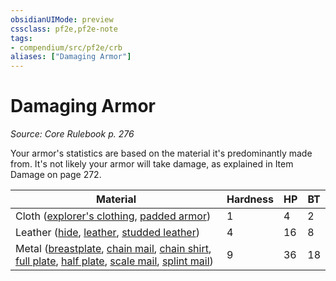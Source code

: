 ```yaml
---
obsidianUIMode: preview
cssclass: pf2e,pf2e-note
tags:
- compendium/src/pf2e/crb
aliases: ["Damaging Armor"]
---
```

# Damaging Armor  
*Source: Core Rulebook p. 276*  

Your armor's statistics are based on the material it's predominantly made from. It's not likely your armor will take damage, as explained in Item Damage on page 272.

| Material | Hardness | HP | BT |
|----------|----------|----|----|
| Cloth ([explorer's clothing](../../TTRPGShare_Community_Vaults/Pathfinder_2E/equipment/items/explorers-clothing.md), [padded armor](../../TTRPGShare_Community_Vaults/Pathfinder_2E/equipment/items/padded-armor.md)) | 1 | 4 | 2 |
| Leather ([hide](../../TTRPGShare_Community_Vaults/Pathfinder_2E/equipment/items/hide.md), [leather](../../TTRPGShare_Community_Vaults/Pathfinder_2E/equipment/items/leather.md), [studded leather](../../TTRPGShare_Community_Vaults/Pathfinder_2E/equipment/items/studded-leather.md)) | 4 | 16 | 8 |
| Metal ([breastplate](../../TTRPGShare_Community_Vaults/Pathfinder_2E/equipment/items/breastplate.md), [chain mail](../../TTRPGShare_Community_Vaults/Pathfinder_2E/equipment/items/chain-mail.md), [chain shirt](../../TTRPGShare_Community_Vaults/Pathfinder_2E/equipment/items/chain-shirt.md), [full plate](../../TTRPGShare_Community_Vaults/Pathfinder_2E/equipment/items/full-plate.md), [half plate](../../TTRPGShare_Community_Vaults/Pathfinder_2E/equipment/items/half-plate.md), [scale mail](../../TTRPGShare_Community_Vaults/Pathfinder_2E/equipment/items/scale-mail.md), [splint mail](../../TTRPGShare_Community_Vaults/Pathfinder_2E/equipment/items/splint-mail.md)) | 9 | 36 | 18 |